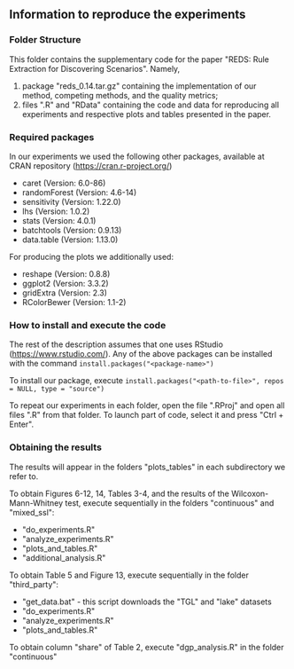 ## Information to reproduce the experiments

### Folder Structure

This folder contains the supplementary code for the paper "REDS: Rule Extraction for Discovering Scenarios". Namely,
1. package "reds_0.14.tar.gz" containing the implementation of our method, competing methods, and the quality metrics;
2. files ".R" and "RData" containing the code and data for reproducing all experiments and respective plots and tables presented in the paper.


### Required packages

In our experiments we used the following other packages, available at CRAN repository (https://cran.r-project.org/)
* caret (Version: 6.0-86)
* randomForest (Version: 4.6-14)
* sensitivity (Version: 1.22.0)
* lhs (Version: 1.0.2)
* stats (Version: 4.0.1)
* batchtools (Version: 0.9.13)
* data.table (Version: 1.13.0)

For producing the plots we additionally used:
* reshape (Version: 0.8.8)
* ggplot2 (Version: 3.3.2)
* gridExtra (Version: 2.3)
* RColorBewer (Version: 1.1-2)


### How to install and execute the code

The rest of the description assumes that one uses RStudio (https://www.rstudio.com/). Any of the above packages can be installed with the command
`install.packages("<package-name>")`

To install our package, execute
`install.packages("<path-to-file>", repos = NULL, type = "source")`

To repeat our experiments in each folder, open the file ".RProj" and open all files ".R" from that folder. To launch part of code, select it and press "Ctrl + Enter".

### Obtaining the results

The results will appear in the folders "plots_tables" in each subdirectory we refer to.

To obtain Figures 6-12, 14, Tables 3-4, and the results of the Wilcoxon-Mann-Whitney test, execute sequentially in the folders "continuous" and "mixed_ssl":
* "do_experiments.R"
* "analyze_experiments.R"
* "plots_and_tables.R"
* "additional_analysis.R"

To obtain Table 5 and Figure 13, execute sequentially in the folder "third_party":
* "get_data.bat" - this script downloads the "TGL" and "lake" datasets
* "do_experiments.R"
* "analyze_experiments.R"
* "plots_and_tables.R"

To obtain column "share" of Table 2, execute "dgp_analysis.R" in the folder "continuous"
